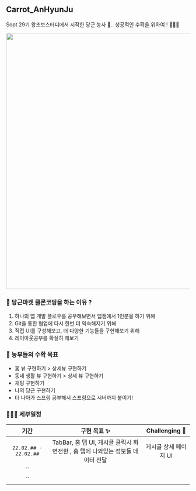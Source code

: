 ## Carrot_AnHyunJu
Sopt 29기 왕초보스터디에서 시작한 당근 농사 🥕.. 성공적인 수확을 위하여 ! 👩🏻‍🌾


<img src="https://user-images.githubusercontent.com/62981652/140009143-a15fc91e-4d50-4e11-9ac2-09a9766e9154.JPG"  width="700">


### 🥕 당근마켓 클론코딩을 하는 이유 ? 

1. 하나의 앱 개발 플로우를 공부해보면서 앱잼에서 1인분을 하기 위해 
2. Git을 통한 협업에 다시 한번 더 익숙해지기 위해 
3. 직접 UI를 구성해보고, 더 다양한 기능들을 구현해보기 위해 
4. 레이아웃공부를 확실히 해보기


### 🥕 농부들의 수확 목표 

- 홈 뷰 구현하기 > 상세뷰 구현하기
- 동네 생활 뷰 구현하기 > 상세 뷰 구현하기
- 채팅 구현하기
- 나의 당근 구현하기   
- 더 나아가 스프링 공부해서 스프링으로 서버까지 붙이기!


### 👩🏻‍🌾 세부일정 

| 기간 | 구현 목표 ✨ | Challenging 🥕 | 
|:---:|:---:|:---:|
|`22.02.## - 22.02.##`| TabBar, 홈 탭 UI, 게시글 클릭시 화면전환 , 홈 탭에 나와있는 정보들 데이터 전달 | 게시글 상세 페이지 UI |
|``|||
|``|||
